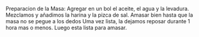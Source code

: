 Preparacion de la Masa:
Agregar en un bol el aceite, el agua y la levadura. 
Mezclamos  y añadimos la harina y la pizca de sal. 
Amasar bien hasta que la masa no se pegue a los dedos 
Uma vez lista, la dejamos reposar durante 1 hora mas o menos. 
Luego esta lista para amasar. 